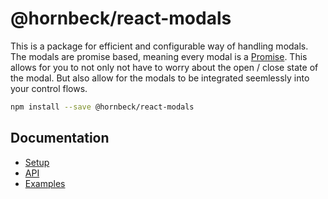 # @hornbeck/react-modals

This is a package for efficient and configurable way of handling modals.
The modals are promise based, meaning every modal is a [Promise](https://developer.mozilla.org/en-US/docs/Web/JavaScript/Reference/Global_Objects/Promise).
This allows for you to not only not have to worry about the open / close state of the modal.
But also allow for the modals to be integrated seemlessly into your control flows.

```bash
npm install --save @hornbeck/react-modals
```

## Documentation

- [Setup](./docs/Setup.md)
- [API](./docs/API.md)
- [Examples](https://codesandbox.io/s/hornbeckreact-modals-examples-nnhfj)
